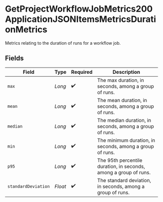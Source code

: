 # GetProjectWorkflowJobMetrics200ApplicationJSONItemsMetricsDurationMetrics

Metrics relating to the duration of runs for a workflow job.


## Fields

| Field                                                            | Type                                                             | Required                                                         | Description                                                      |
| ---------------------------------------------------------------- | ---------------------------------------------------------------- | ---------------------------------------------------------------- | ---------------------------------------------------------------- |
| `max`                                                            | *Long*                                                           | :heavy_check_mark:                                               | The max duration, in seconds, among a group of runs.             |
| `mean`                                                           | *Long*                                                           | :heavy_check_mark:                                               | The mean duration, in seconds, among a group of runs.            |
| `median`                                                         | *Long*                                                           | :heavy_check_mark:                                               | The median duration, in seconds, among a group of runs.          |
| `min`                                                            | *Long*                                                           | :heavy_check_mark:                                               | The minimum duration, in seconds, among a group of runs.         |
| `p95`                                                            | *Long*                                                           | :heavy_check_mark:                                               | The 95th percentile duration, in seconds, among a group of runs. |
| `standardDeviation`                                              | *Float*                                                          | :heavy_check_mark:                                               | The standard deviation, in seconds, among a group of runs.       |